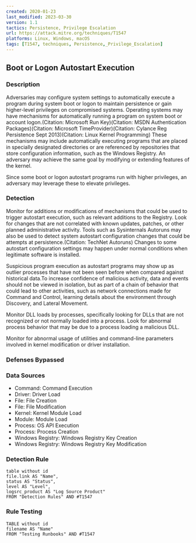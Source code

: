 ```yaml
---
created: 2020-01-23
last_modified: 2023-03-30
version: 1.1
tactics: Persistence, Privilege Escalation
url: https://attack.mitre.org/techniques/T1547
platforms: Linux, Windows, macOS
tags: [T1547, techniques, Persistence,_Privilege_Escalation]
---
```


## Boot or Logon Autostart Execution

### Description

Adversaries may configure system settings to automatically execute a program during system boot or logon to maintain persistence or gain higher-level privileges on compromised systems. Operating systems may have mechanisms for automatically running a program on system boot or account logon.(Citation: Microsoft Run Key)(Citation: MSDN Authentication Packages)(Citation: Microsoft TimeProvider)(Citation: Cylance Reg Persistence Sept 2013)(Citation: Linux Kernel Programming) These mechanisms may include automatically executing programs that are placed in specially designated directories or are referenced by repositories that store configuration information, such as the Windows Registry. An adversary may achieve the same goal by modifying or extending features of the kernel.

Since some boot or logon autostart programs run with higher privileges, an adversary may leverage these to elevate privileges.

### Detection

Monitor for additions or modifications of mechanisms that could be used to trigger autostart execution, such as relevant additions to the Registry. Look for changes that are not correlated with known updates, patches, or other planned administrative activity. Tools such as Sysinternals Autoruns may also be used to detect system autostart configuration changes that could be attempts at persistence.(Citation: TechNet Autoruns)  Changes to some autostart configuration settings may happen under normal conditions when legitimate software is installed. 

Suspicious program execution as autostart programs may show up as outlier processes that have not been seen before when compared against historical data.To increase confidence of malicious activity, data and events should not be viewed in isolation, but as part of a chain of behavior that could lead to other activities, such as network connections made for Command and Control, learning details about the environment through Discovery, and Lateral Movement.

Monitor DLL loads by processes, specifically looking for DLLs that are not recognized or not normally loaded into a process. Look for abnormal process behavior that may be due to a process loading a malicious DLL.

Monitor for abnormal usage of utilities and command-line parameters involved in kernel modification or driver installation.

### Defenses Bypassed



### Data Sources

  - Command: Command Execution
  -  Driver: Driver Load
  -  File: File Creation
  -  File: File Modification
  -  Kernel: Kernel Module Load
  -  Module: Module Load
  -  Process: OS API Execution
  -  Process: Process Creation
  -  Windows Registry: Windows Registry Key Creation
  -  Windows Registry: Windows Registry Key Modification
### Detection Rule

```dataview
table without id
file.link AS "Name",
status AS "Status",
level AS "Level",
logsrc_product AS "Log Source Product"
FROM "Detection Rules" AND #T1547
```

### Rule Testing

```dataview
TABLE without id
filename AS "Name"
FROM "Testing Runbooks" AND #T1547
```
